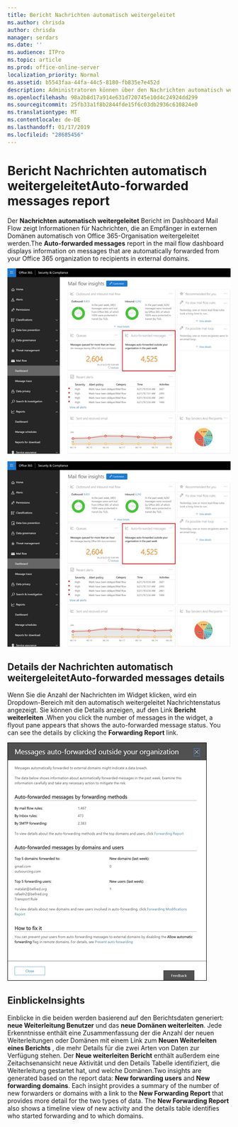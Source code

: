 ```yaml
---
title: Bericht Nachrichten automatisch weitergeleitet
ms.author: chrisda
author: chrisda
manager: serdars
ms.date: ''
ms.audience: ITPro
ms.topic: article
ms.prod: office-online-server
localization_priority: Normal
ms.assetid: b5543faa-44fa-44c5-8180-fb835e7e452d
description: Administratoren können über den Nachrichten automatisch weitergeleitet Bericht im Dashboard Mail Flow in die Sicherheit in Office 365 Compliance Center & informieren.
ms.openlocfilehash: 98a2b8d17a914e631d720745e10d4c24924dd299
ms.sourcegitcommit: 25fb33a1f8b2844fde15f6c03db2936c610824e0
ms.translationtype: MT
ms.contentlocale: de-DE
ms.lasthandoff: 01/17/2019
ms.locfileid: "28685456"
---
```

# <a name="auto-forwarded-messages-report"></a><span data-ttu-id="11610-103">Bericht Nachrichten automatisch weitergeleitet</span><span class="sxs-lookup"><span data-stu-id="11610-103">Auto-forwarded messages report</span></span>

<span data-ttu-id="11610-104">Der **Nachrichten automatisch weitergeleitet** Bericht im Dashboard Mail Flow zeigt Informationen für Nachrichten, die an Empfänger in externen Domänen automatisch von Office 365-Organisation weitergeleitet werden.</span><span class="sxs-lookup"><span data-stu-id="11610-104">The **Auto-forwarded messages** report in the mail flow dashboard displays information on messages that are automatically forwarded from your Office 365 organization to recipients in external domains.</span></span>

![x](media/8bc2600b-71c3-4b37-b4d0-9435fe0cfc8d.png)

![Die Nachrichten automatisch weitergeleitet Bericht im Dashboard Mail Flow in der Office 365-Sicherheit & Compliance Center](media/8bc2600b-71c3-4b37-b4d0-9435fe0cfc8d.png)

## <a name="auto-forwarded-messages-details"></a><span data-ttu-id="11610-107">Details der Nachrichten automatisch weitergeleitet</span><span class="sxs-lookup"><span data-stu-id="11610-107">Auto-forwarded messages details</span></span>

<span data-ttu-id="11610-p101">Wenn Sie die Anzahl der Nachrichten im Widget klicken, wird ein Dropdown-Bereich mit den automatisch weitergeleitet Nachrichtenstatus angezeigt. Sie können die Details anzeigen, auf den Link **Bericht weiterleiten** .</span><span class="sxs-lookup"><span data-stu-id="11610-p101">When you click the number of messages in the widget, a flyout pane appears that shows the auto-forwarded message status. You can see the details by clicking the **Forwarding Report** link.</span></span>

![Die Details flyoutmenü für den Bericht Nachrichten automatisch weitergeleitet, in der Office 365-Sicherheit & Compliance Center](media/87d0fb1e-d2ef-4901-b17c-ec32d23a539e.png)

## <a name="insights"></a><span data-ttu-id="11610-111">Einblicke</span><span class="sxs-lookup"><span data-stu-id="11610-111">Insights</span></span>

<span data-ttu-id="11610-p102">Einblicke in die beiden werden basierend auf den Berichtsdaten generiert: **neue Weiterleitung Benutzer** und das **neue Domänen weiterleiten**. Jede Erkenntnisse enthält eine Zusammenfassung der die Anzahl der neuen Weiterleitungen oder Domänen mit einem Link zum **Neuen Weiterleiten eines Berichts** , die mehr Details für die zwei Arten von Daten zur Verfügung stehen. Der **Neue weiterleiten Bericht** enthält außerdem eine Zeitachsenansicht neue Aktivität und den Details Tabelle identifiziert, die Weiterleitung gestartet hat, und welche Domänen.</span><span class="sxs-lookup"><span data-stu-id="11610-p102">Two insights are generated based on the report data: **New forwarding users** and **New forwarding domains**. Each insight provides a summary of the number of new forwarders or domains with a link to the **New Forwarding Report** that provides more detail for the two types of data. The **New Forwarding Report** also shows a timeline view of new activity and the details table identifies who started forwarding and to which domains.</span></span>
